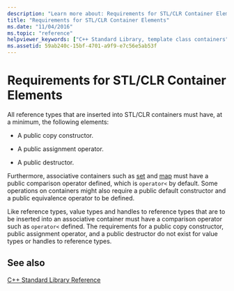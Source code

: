 ```yaml
---
description: "Learn more about: Requirements for STL/CLR Container Elements"
title: "Requirements for STL/CLR Container Elements"
ms.date: "11/04/2016"
ms.topic: "reference"
helpviewer_keywords: ["C++ Standard Library, template class containers", "STL/CLR, containers", "containers, STL/CLR", "containers, C++ Standard Library"]
ms.assetid: 59ab240c-15bf-4701-a9f9-e7c56e5ab53f
---
```

# Requirements for STL/CLR Container Elements

All reference types that are inserted into STL/CLR containers must have, at a minimum, the following elements:

- A public copy constructor.

- A public assignment operator.

- A public destructor.

Furthermore, associative containers such as [set](../dotnet/set-stl-clr.md) and [map](../dotnet/map-stl-clr.md) must have a public comparison operator defined, which is `operator<` by default. Some operations on containers might also require a public default constructor and a public equivalence operator to be defined.

Like reference types, value types and handles to reference types that are to be inserted into an associative container must have a comparison operator such as `operator<` defined. The requirements for a public copy constructor, public assignment operator, and a public destructor do not exist for value types or handles to reference types.

## See also

[C++ Standard Library Reference](../standard-library/cpp-standard-library-reference.md)

